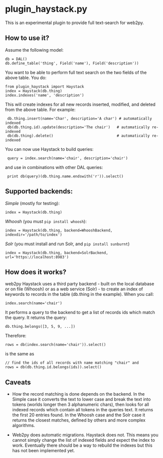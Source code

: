 # plugin_haystack.py

This is an experimental plugin to provide full text-search for web2py.

## How to use it?

Assume the following model:

    db = DAL()
    db.define_table('thing', Field('name'), Field('description'))

You want to be able to perform full text search on the two fields of the above table. You do:

    from plugin_haystack import Haystack
    index = Haystack(db.thing)
    index.indexes('name', 'description')

This will create indexes for all new records inserted, modified, and deleted from the above table. For example:

     db.thing.insert(name='Char', description='A char') # automatically indexed
     db(db.thing.id).update(description='The chair')   # automatically re-indexed
     db(db.thing).delete()                             # automatically re-indexed                                                                                            
You can now use Haystack to build queries:

     query = index.search(name='chair', description='chair')

and use in combinations with other DAL queries:
                                                                                                                    
     print db(query)(db.thing.name.endswith('r')).select() 

## Supported backends:

*Simple* (mostly for testing):

    index = Haystack(db.thing)

*Whoosh* (you must `pip install whoosh`):

    index = Haystack(db.thing, backend=WhooshBackend, indexdir='/path/to/index')

*Solr* (you must install and run Solr, and `pip install sunburnt`)

    index = Haystack(db.thing, backend=SolrBackend, url='https://localhost:8983')

## How does it works?

web2py Haystack uses a third party backend - built on the local database or on file (Whoosh) or as a web service (Solr) - to create an index of keywords to records in the table (db.thing in the example). When you call:

    index.search(name='chair')

It performs a query to the backend to get a list of records ids which match the query. It returns the query:

    db.thing.belongs([3, 5, 9, ...])

Therefore:

    rows = db(index.search(name='chair')).select()

is the same as 

    // find the ids of all records with name matching "chair" and
    rows = db(db.thing.id.belongs(ids)).select()

## Caveats

- How the record matching is done depends on the backend. In the Simple case it converts the text to lower case  and break the text into tokens (worlds longer then 3 alphanumeric chars), then looks for all indexed records which contain all tokens in the queries text. It returns the first 20 entries found. In the Whoosh case and the Solr case it returns the closest matches, defined by others and more complex algorithms.

- Web2py does automatic migrations. Haystack does not. This means you cannot simply change the list of indexed fields and expect the index to work. Eventually there should be a way to rebuild the indexes but this has not been implemented yet.
